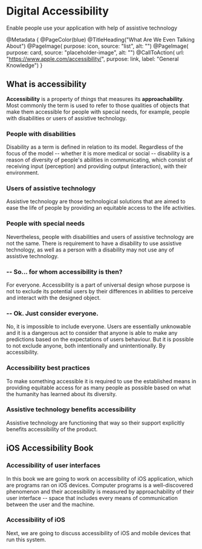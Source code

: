 # Digital Accessibility

Enable people use your application with help of assistive technology

@Metadata {
    @PageColor(blue)
    @TitleHeading("What Are We Even Talking About")
    @PageImage(
               purpose: icon, 
               source: "list", 
               alt: "")
    @PageImage(
               purpose: card, 
               source: "placeholder-image", 
               alt: "")
    @CallToAction(
                url: "https://www.apple.com/accessibility/",
                purpose: link, 
                label: "General Knowledge")
}


## What is accessibility 

**Accessibility** is a property of *things* that measures its **approachability**. Most commonly the term is used to refer to those qualities of objects that make them accessible for people with special needs, for example, people with disabilities or users of assistive technology. 

### People with disabilities
Disability as a term is defined in relation to its model. Regardless of the focus of the model -- whether it is more medical or social -- disability is a reason of diversity of people's abilities in communicating, which consist of receiving input (perception) and providing output (interaction), with their environment. 

### Users of assistive technology
Assistive technology are those technological solutions that are aimed to ease the life of people by providing an equitable access to the life activities. 

### People with special needs
Nevertheless, people with disabilities and users of assistive technology are not the same. There is requirement to have a disability to use assistive technology, as well as a person with a disability may not use any of assistive technology.

### -- So... for whom accessibility is then? 
For everyone. Accessibility is a part of universal design whose purpose is not to exclude its potential users by their differences in abilities to perceive and interact with the designed object.

### -- Ok. Just consider everyone.
No, it is impossible to include everyone. Users are essentially unknowable and it is a dangerous act to consider that anyone is able to make any predictions based on the expectations of users behaviour. But it is possible to not exclude anyone, both intentionally and unintentionally. By accessibility.

### Accessibility best practices
To make something accessible it is required to use the established means in providing equitable access for as many people as possible based on what the humanity has learned about its diversity.

### Assistive technology benefits accessibility
Assistive technology are functioning that way so their support explicitly benefits accessibility of the product.

## iOS Accessibility Book

### Accessibility of user interfaces
In this book we are going to work on accessibility of iOS application, which are programs ran on iOS devices. Computer programs is a well-discovered phenomenon and their accessibility is measured by approachability of their user interface -- space that includes every means of communication between the user and the machine. 

### Accessibility of iOS
Next, we are going to discuss accessibility of iOS and mobile devices that run this system. 
